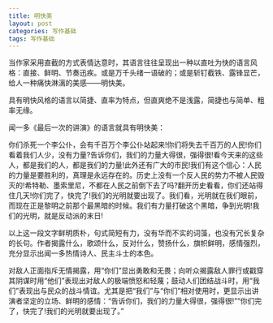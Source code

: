 ```yaml
---
title: 明快美
layout: post
categories: 写作基础
tags: 写作基础
---
```


当作家采用直截的方式表情达意时，其语言往往呈现出一种以直吐为快的语言风格：直接、鲜明、节奏迅疾。或是万千头绪一语破的；或是斩钉截铁、露锋显芒，给人一种痛快淋漓的美感——明快美。

具有明快风格的语言以简捷、直率为特点，但直爽绝不是浅露，简捷也与简单、粗率无缘。

闻一多《最后一次的讲演》的语言就具有明快美：

你们杀死一个李公仆，会有千百万个李公仆站起来!你们将失去千百万的人民!你们看着我们人少，没有力量?告诉你们，我们的力量大得很，强得很!看今天来的这些人，都是我们的人，都是我们的力量!此外还有广大的市民!我们有这个信心：人民的力量是要胜利的，真理是永远存在的。历史上没有一个反人民的势力不被人民毁灭的!希特勒、墨索里尼，不都在人民之前倒下去了吗?翻开历史看看，你们还站得住几天!你们完了，快完了!我们的光明就要出现了。我们看，光明就在我们眼前，而现在正是黎明之前那个最黑暗的时候。我们有力量打破这个黑暗，争到光明!我们的光明，就是反动派的末日!

以上这一段文字鲜明质朴，句式简短有力，没有华而不实的词藻，也没有冗长复杂的长句。作者揭露什么，歌颂什么，反对什么，赞扬什么，旗帜鲜明，感情强烈，充分显示出闻一多热情诗人、民主斗士的本色。

对敌人正面指斥无情揭露，用“你们”显出勇敢和无畏；向听众揭露敌人罪行或戳穿其阴谋时用“他们”表现出对敌人的极端愤怒和轻蔑；鼓动人们团结战斗时，用“我们”表现出与民众的战斗情谊。尤其是把“我们”与“你们”相对使用时，更显示出讲演者坚定的立场、鲜明的感情：“告诉你们，我们的力量大得很，强得很!”“你们完了，快完了!我们的光明就要出现了。” 